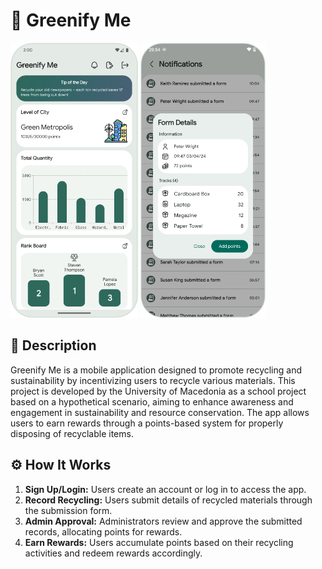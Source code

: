 # 🌿 Greenify Me

<p float="left">
  <img src="docs/imageAdmin.png" alt="Image 1" height="440" />
  <img src="docs/imageFormDetails.png" alt="Image 2" height="440" />
</p>

## 📄 Description

Greenify Me is a mobile application designed to promote recycling and sustainability by incentivizing users to recycle various materials. This project is developed by the University of Macedonia as a school project based on a hypothetical scenario, aiming to enhance awareness and engagement in sustainability and resource conservation. The app allows users to earn rewards through a points-based system for properly disposing of recyclable items.

## ⚙️ How It Works

1. **Sign Up/Login:** Users create an account or log in to access the app.
2. **Record Recycling:** Users submit details of recycled materials through the submission form.
3. **Admin Approval:** Administrators review and approve the submitted records, allocating points for rewards.
4. **Earn Rewards:** Users accumulate points based on their recycling activities and redeem rewards accordingly.
